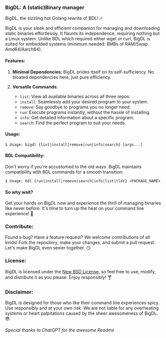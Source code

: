 ### BigDL: A (static)Binary manager

BigDL, the sizzling hot Golang rewrite of BDL! 🔥

BigDL is your sleek and efficient companion for managing and downloading static binaries effortlessly. It flaunts its independence, requiring nothing but a Linux system.
Unlike BDL which required either wget or curl, BigDL is suited for embedded systems (minimum needed: 8MBs of RAM/Swap. Amd64/Aarch64).

#### Features:

1. **Minimal Dependencies**: BigDL prides itself on its self-sufficiency. No bloated dependencies here, just pure efficiency.

2. **Versatile Commands**:
   - `list`: View all available binaries across all three repos.
   - `install`: Seamlessly add your desired program to your system.
   - `remove`: Say goodbye to programs you no longer need.
   - `run`: Execute programs instantly, without the hassle of installing.
   - `info`: Get detailed information about a specific program.
   - `search`: Find the perfect program to suit your needs.

#### Usage:

```
$ Usage: bigdl {list|install|remove|run|info|search} [args...]
```

#### BDL Compatibility:

Don't worry if you're accustomed to the old ways. BigDL maintains compatibility with BDL commands for a smooth transition:

```
$ Usage: bdl {run|install|remove|search|info|list|tldr} <PACKAGE_NAME>
```

#### So why wait?

Get your hands on BigDL now and experience the thrill of managing binaries like never before. It's time to turn up the heat on your command line experience! 🚀

### Contribute:

Found a bug? Have a feature request? We welcome contributions of all kinds! Fork the repository, make your changes, and submit a pull request. Let's make BigDL even sexier together. 😏

### License:

BigDL is licensed under the [New BSD License](LICENSE), so feel free to use, modify, and distribute it as you please. Enjoy responsibly! 🍸

### Disclaimer:

BigDL is designed for those who like their command line experiences spicy. Use responsibly and at your own risk. We are not liable for any overheating systems or heart palpitations caused by the sheer awesomeness of BigDL. 😎

###### Special thanks to ChatGPT for the awesome Readme
